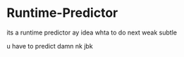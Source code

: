 # Runtime-Predictor

its a runtime predictor
ay idea whta to do next
weak subtle

u have to predict damn
nk
jbk
